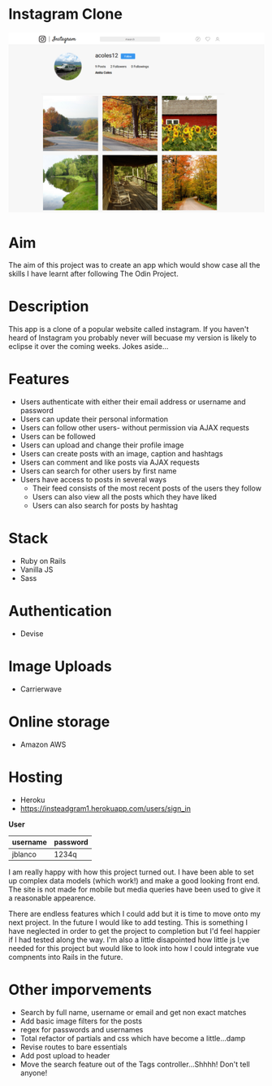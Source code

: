 # Instagram Clone

![Profile Screenshot](profile.PNG)

# Aim
The aim of this project was to create an app which would show case all the skills I have learnt after following The Odin Project.

# Description
This app is a clone of a popular website called instagram. If you haven't heard of Instagram you probably never will becuase my version is likely to eclipse it over the coming weeks.
Jokes aside...

# Features
- Users authenticate with either their email address or username and password
- Users can update their personal information
- Users can follow other users- without permission via AJAX requests
- Users can be followed
- Users can upload and change their profile image
- Users can create posts with an image, caption and hashtags
- Users can comment and like posts via AJAX requests
- Users can search for other users by first name
- Users have access to posts in several ways
  - Their feed consists of the most recent posts of the users they follow
  - Users can also view all the posts which they have liked
  - Users can also search for posts by hashtag


# Stack
- Ruby on Rails
- Vanilla JS
- Sass

# Authentication
- Devise

# Image Uploads
- Carrierwave

# Online storage
- Amazon AWS

# Hosting
- Heroku
- https://insteadgram1.herokuapp.com/users/sign_in

**User**

|username|password|
|---|---|
|jblanco|1234q|


I am really happy with how this project turned out. I have been able to set up complex data models (which work!) and make a good looking front end. The site is not made for mobile but media queries have been used to give it a reasonable appearence.

There are endless features which I could add but it is time to move onto my next project. In the future I would like to add testing. This is something I have neglected in order to get the project to completion but I'd feel happier if I had tested along the way. I'm also a little disapointed how little js I;ve needed for this project but would like to look into how I could integrate vue compnents into Rails in the future.

# Other imporvements
- Search by full name, username or email and get non exact matches
- Add basic image filters for the posts
- regex for passwords and usernames
- Total refactor of partials and css which have become a little...damp
- Revise routes to bare essentials
- Add post upload to header
- Move the search feature out of the Tags controller...Shhhh! Don't tell anyone!
